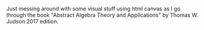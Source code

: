 Just messing around with some visual stuff using html canvas as I go through the book "Abstract Algebra Theory and Applications" by Thomas W. Judson 2017 edition.
